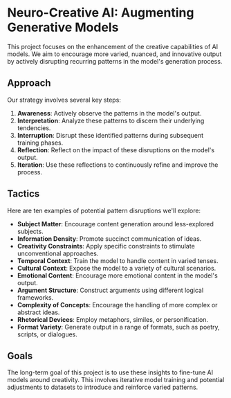 # Neuro-Creative AI: Augmenting Generative Models

This project focuses on the enhancement of the creative capabilities of AI models. We aim to encourage more varied, nuanced, and innovative output by actively disrupting recurring patterns in the model's generation process.

## Approach

Our strategy involves several key steps:

1. **Awareness**: Actively observe the patterns in the model's output.
2. **Interpretation**: Analyze these patterns to discern their underlying tendencies.
3. **Interruption**: Disrupt these identified patterns during subsequent training phases.
4. **Reflection**: Reflect on the impact of these disruptions on the model's output.
5. **Iteration**: Use these reflections to continuously refine and improve the process.

## Tactics

Here are ten examples of potential pattern disruptions we'll explore:

- **Subject Matter**: Encourage content generation around less-explored subjects.
- **Information Density**: Promote succinct communication of ideas.
- **Creativity Constraints**: Apply specific constraints to stimulate unconventional approaches.
- **Temporal Context**: Train the model to handle content in varied tenses.
- **Cultural Context**: Expose the model to a variety of cultural scenarios.
- **Emotional Content**: Encourage more emotional content in the model's output.
- **Argument Structure**: Construct arguments using different logical frameworks.
- **Complexity of Concepts**: Encourage the handling of more complex or abstract ideas.
- **Rhetorical Devices**: Employ metaphors, similes, or personification.
- **Format Variety**: Generate output in a range of formats, such as poetry, scripts, or dialogues.

## Goals

The long-term goal of this project is to use these insights to fine-tune AI models around creativity. This involves iterative model training and potential adjustments to datasets to introduce and reinforce varied patterns.
